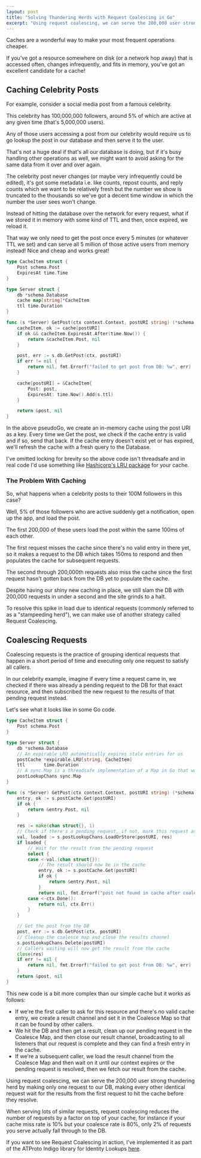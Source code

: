 ```yaml
---
layout: post
title: "Solving Thundering Herds with Request Coalescing in Go"
excerpt: "Using request coalescing, we can serve the 200,000 user strong thundering herd by making only one request to our DB, making every other identical request wait for the results from the first request to hit the cache before they resolve."
---
```


Caches are a wonderful way to make your most frequent operations cheaper.

If you've got a resource somewhere on disk (or a network hop away) that is accessed often, changes infrequently, and fits in memory, you've got an excellent candidate for a cache!

## Caching Celebrity Posts

For example, consider a social media post from a famous celebrity.

This celebrity has 100,000,000 followers, around 5% of which are active at any given time (that's 5,000,000 users).

Any of those users accessing a post from our celebrity would require us to go lookup the post in our database and then serve it to the user.

That's not a huge deal if that's all our database is doing, but if it's busy handling other operations as well, we might want to avoid asking for the same data from it over and over again.

The celebrity post never changes (or maybe very infrequently could be edited), it's got some metadata i.e. like counts, repost counts, and reply counts which we want to be relatively fresh but the number we show is truncated to the thousands so we've got a decent time window in which the number the user sees won't change.

Instead of hitting the database over the network for every request, what if we stored it in memory with some kind of TTL and then, once expired, we reload it.

That way we only need to get the post once every 5 minutes (or whatever TTL we set) and can serve all 5 million of those active users from memory instead! Nice and cheap and works great!

```go
type CacheItem struct {
    Post schema.Post
    ExpiresAt time.Time
}

type Server struct {
    db *schema.Database
    cache map[string]*CacheItem
    ttl time.Duration
}

func (s *Server) GetPost(ctx context.Context, postURI string) (*schema.Post, error) {
    cacheItem, ok := cache[postURI]
    if ok && cacheItem.ExpiresAt.After(time.Now()) {
        return &cacheItem.Post, nil
    }

    post, err := s.db.GetPost(ctx, postURI)
    if err != nil {
        return nil, fmt.Errorf("failed to get post from DB: %w", err)
    }

    cache[postURI] = &CacheItem{
        Post: post,
        ExpiresAt: time.Now().Add(s.ttl)
    }

    return &post, nil
}
```

In the above pseudoGo, we create an in-memory cache using the post URI as a key.
Every time we Get the post, we check if the cache entry is valid and if so, send that back.
If the cache entry doesn't exist yet or has expired, we'll refresh the cache with a fresh query to the Database.

I've omitted locking for brevity so the above code isn't threadsafe and in real code I'd use something like [Hashicorp's LRU package](https://github.com/hashicorp/golang-lru) for your cache.

### The Problem With Caching

So, what happens when a celebrity posts to their 100M followers in this case?

Well, 5% of those followers who are active suddenly get a notification, open up the app, and load the post.

The first 200,000 of these users load the post within the same 100ms of each other.

The first request misses the cache since there's no valid entry in there yet, so it makes a request to the DB which takes 150ms to respond and then populates the cache for subsequent requests.

The second through 200,000th requests also miss the cache since the first request hasn't gotten back from the DB yet to populate the cache.

Despite having our shiny new caching in place, we still slam the DB with 200,000 requests in under a second and the site grinds to a halt.

To resolve this spike in load due to identical requests (commonly referred to as a "stampeeding herd"), we can make use of another strategy called Request Coalescing.

## Coalescing Requests

Coalescing requests is the practice of grouping identical requests that happen in a short period of time and executing only one request to satisfy all callers.

In our celebrity example, imagine if every time a request came in, we checked if there was already a pending request to the DB for that exact resource, and then subscribed the new request to the results of that pending request instead.

Let's see what it looks like in some Go code.

```go
type CacheItem struct {
	Post schema.Post
}

type Server struct {
	db *schema.Database
	// An expirable LRU automatically expires stale entries for us
	postCache *expirable.LRU[string, CacheItem]
	ttl       time.Duration
	// A sync.Map is a threadsafe implementation of a Map in Go that works well in specific use cases
	postLookupChans sync.Map
}

func (s *Server) GetPost(ctx context.Context, postURI string) (*schema.Post, error) {
	entry, ok := s.postCache.Get(postURI)
	if ok {
		return &entry.Post, nil
	}

	res := make(chan struct{}, 1)
	// Check if there's a pending request, if not, mark this request as pending
	val, loaded := s.postLookupChans.LoadOrStore(postURI, res)
	if loaded {
		// Wait for the result from the pending request
		select {
		case <-val.(chan struct{}):
			// The result should now be in the cache
			entry, ok := s.postCache.Get(postURI)
			if ok {
				return &entry.Post, nil
			}
			return nil, fmt.Errorf("post not found in cache after coalesce returned")
		case <-ctx.Done():
			return nil, ctx.Err()
		}
	}

	// Get the post from the DB
	post, err := s.db.GetPost(ctx, postURI)
	// Cleanup the coalesce map and close the results channel
	s.postLookupChans.Delete(postURI)
	// Callers waiting will now get the result from the cache
	close(res)
	if err != nil {
		return nil, fmt.Errorf("failed to get post from DB: %w", err)
	}
	return &post, nil
}
```

This new code is a bit more complex than our simple cache but it works as follows:
- If we're the first caller to ask for this resource and there's no valid cache entry, we create a result channel and set it in the Coalesce Map so that it can be found by other callers.
- We hit the DB and then get a result, clean up our pending request in the Coalesce Map, and then close our result channel, broadcasting to all listeners that our request is complete and they can find a fresh entry in the cache.
- If we're a subsequent caller, we load the result channel from the Coalesce Map and then wait on it until our context expires or the pending request is resolved, then we fetch our result from the cache.

Using request coalescing, we can serve the 200,000 user strong thundering herd by making only one request to our DB, making every other identical request wait for the results from the first request to hit the cache before they resolve.

When serving lots of similar requests, request coalescing reduces the number of requests by a factor on top of your cache, for instance if your cache miss rate is 10% but your coalesce rate is 80%, only 2% of requests you serve actually fall through to the DB.

If you want to see Request Coalescing in action, I've implemented it as part of the ATProto Indigo library for Identity Lookups [here](https://github.com/bluesky-social/indigo/blob/0dbe63eeea7b42d90b49a514941c7d0caee5bc58/atproto/identity/cache_directory.go#L247).
